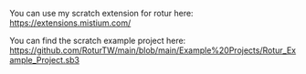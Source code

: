 You can use my scratch extension for rotur here: https://extensions.mistium.com/

You can find the scratch example project here: https://github.com/RoturTW/main/blob/main/Example%20Projects/Rotur_Example_Project.sb3
